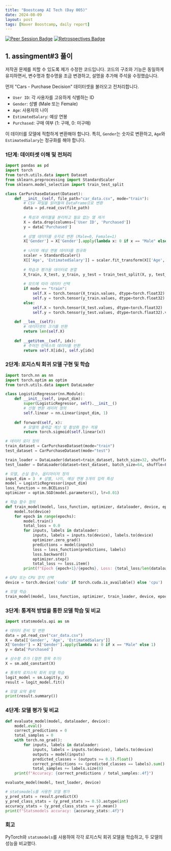 ```yaml
---
title: "Boostcamp AI Tech (Day 005)"
date: 2024-08-09
layout: post
tags: [Naver Boostcamp, daily report]
---
```


[![Peer Session Badge](https://img.shields.io/badge/Peer%20Session-CC527A?style=flat)](../peer_session/day005.html)
[![Retrospectives Badge](https://img.shields.io/badge/Retrospectives-6A0DAD?style=flat)](../Retrospectives/week1.html)

## 1. assingment#3 풀이
저작권 문제를 피할 수 있도록 제가 수정한 코드입니다. 
코드의 구조와 기능은 동일하게 유지하면서, 변수명과 함수명을 조금 변경하고, 설명을 추가해 주석을 수정했습니다.

먼저 "Cars - Purchase Decision" 데이터셋을 불러오고 전처리합니다.

- `User ID`: 각 사용자를 고유하게 식별하는 ID
- `Gender`: 성별 (Male 또는 Female)
- `Age`: 사용자의 나이
- `EstimatedSalary`: 예상 연봉
- `Purchased`: 구매 여부 (1: 구매, 0: 미구매)

이 데이터를 모델에 적합하게 변환해야 합니다. 특히, `Gender`는 숫자로 변환하고, `Age`와 `EstimatedSalary`는 정규화를 해야 합니다.

### 1단계: 데이터셋 이해 및 전처리

```python
import pandas as pd
import torch
from torch.utils.data import Dataset
from sklearn.preprocessing import StandardScaler
from sklearn.model_selection import train_test_split

class CarPurchaseDataset(Dataset):
    def __init__(self, file_path="car_data.csv", mode="train"):
        # CSV 파일을 읽어들여 DataFrame으로 변환
        data = pd.read_csv(file_path)
        
        # 특성과 레이블을 분리하고 필요 없는 열 제거
        X = data.drop(columns=['User ID', 'Purchased'])
        y = data['Purchased']
        
        # 성별 데이터를 숫자로 변환 (Male=0, Female=1)
        X['Gender'] = X['Gender'].apply(lambda x: 0 if x == "Male" else 1)
        
        # 나이와 예상 연봉 데이터를 정규화
        scaler = StandardScaler()
        X[['Age', 'EstimatedSalary']] = scaler.fit_transform(X[['Age', 'EstimatedSalary']])
        
        # 학습과 평가용 데이터로 분할
        X_train, X_test, y_train, y_test = train_test_split(X, y, test_size=0.2, random_state=42)
        
        # 모드에 따라 데이터 선택
        if mode == "train":
            self.X = torch.tensor(X_train.values, dtype=torch.float32)
            self.y = torch.tensor(y_train.values, dtype=torch.float32).view(-1, 1)
        else:
            self.X = torch.tensor(X_test.values, dtype=torch.float32)
            self.y = torch.tensor(y_test.values, dtype=torch.float32).view(-1, 1)
        
    def __len__(self):
        # 데이터셋의 크기를 반환
        return len(self.X)
    
    def __getitem__(self, idx):
        # 주어진 인덱스의 데이터를 반환
        return self.X[idx], self.y[idx]
```

### 2단계: 로지스틱 회귀 모델 구현 및 학습

```python
import torch.nn as nn
import torch.optim as optim
from torch.utils.data import DataLoader

class LogisticRegressor(nn.Module):
    def __init__(self, input_dim):
        super(LogisticRegressor, self).__init__()
        # 선형 변환 레이어 정의
        self.linear = nn.Linear(input_dim, 1)
    
    def forward(self, x):
        # 모델의 출력값 계산 및 활성화 함수 적용
        return torch.sigmoid(self.linear(x))

# 데이터 로더 정의
train_dataset = CarPurchaseDataset(mode="train")
test_dataset = CarPurchaseDataset(mode="test")

train_loader = DataLoader(dataset=train_dataset, batch_size=32, shuffle=True)
test_loader = DataLoader(dataset=test_dataset, batch_size=64, shuffle=False)

# 모델, 손실 함수, 옵티마이저 정의
input_dim = 3  # 성별, 나이, 예상 연봉 3개의 입력 특성
model = LogisticRegressor(input_dim)
loss_function = nn.BCELoss()
optimizer = optim.SGD(model.parameters(), lr=0.01)

# 학습 함수 정의
def train_model(model, loss_function, optimizer, dataloader, device, epochs=100):
    model.to(device)
    for epoch in range(epochs):
        model.train()
        total_loss = 0.0
        for inputs, labels in dataloader:
            inputs, labels = inputs.to(device), labels.to(device)
            optimizer.zero_grad()
            predictions = model(inputs)
            loss = loss_function(predictions, labels)
            loss.backward()
            optimizer.step()
            total_loss += loss.item()
        print(f"Epoch {epoch+1}/{epochs}, Loss: {total_loss/len(dataloader):.4f}")

# GPU 또는 CPU 장치 선택
device = torch.device('cuda' if torch.cuda.is_available() else 'cpu')

# 모델 학습
train_model(model, loss_function, optimizer, train_loader, device, epochs=100)
```

### 3단계: 통계적 방법을 통한 모델 학습 및 비교

```python
import statsmodels.api as sm

# 데이터 준비 및 변환
data = pd.read_csv("car_data.csv")
X = data[['Gender', 'Age', 'EstimatedSalary']]
X['Gender'] = X['Gender'].apply(lambda x: 0 if x == "Male" else 1)
y = data['Purchased']

# 상수항 추가 (절편 항목 추가)
X = sm.add_constant(X)

# 통계적 로지스틱 회귀 모델 학습
logit_model = sm.Logit(y, X)
result = logit_model.fit()

# 모델 요약 출력
print(result.summary())
```

### 4단계: 모델 평가 및 비교

```python
def evaluate_model(model, dataloader, device):
    model.eval()
    correct_predictions = 0
    total_samples = 0
    with torch.no_grad():
        for inputs, labels in dataloader:
            inputs, labels = inputs.to(device), labels.to(device)
            outputs = model(inputs)
            predicted_classes = (outputs >= 0.5).float()
            correct_predictions += (predicted_classes == labels).sum().item()
            total_samples += labels.size(0)
    print(f"Accuracy: {correct_predictions / total_samples:.4f}")

evaluate_model(model, test_loader, device)

# statsmodels를 사용한 모델 평가
y_pred_stats = result.predict(X)
y_pred_class_stats = (y_pred_stats >= 0.5).astype(int)
accuracy_stats = (y_pred_class_stats == y).mean()
print(f"Statsmodels accuracy: {accuracy_stats:.4f}")
```

### 회고

PyTorch와 `statsmodels`를 사용하여 각각 로지스틱 회귀 모델을 학습하고, 두 모델의 성능을 비교했다.
